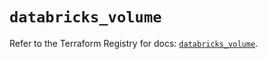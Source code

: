 # `databricks_volume`

Refer to the Terraform Registry for docs: [`databricks_volume`](https://registry.terraform.io/providers/databricks/databricks/1.47.0/docs/resources/volume).
